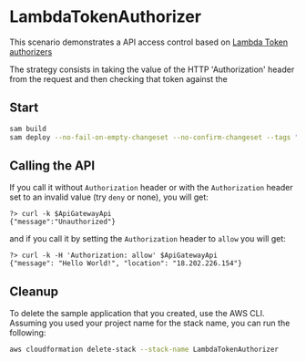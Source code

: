 # LambdaTokenAuthorizer

This scenario demonstrates a API access control based on [Lambda Token authorizers](https://docs.aws.amazon.com/serverless-application-model/latest/developerguide/serverless-controlling-access-to-apis.html#serverless-controlling-access-to-apis-lambda-token-authorizer)

The strategy consists in taking the value of the HTTP 'Authorization' header from the request and then checking that token against the 

## Start

```bash
sam build 
sam deploy --no-fail-on-empty-changeset --no-confirm-changeset --tags "PLATFORM=SAPC01"
``` 

## Calling the API

If you call it without `Authorization` header or with the `Authorization` header set to an invalid value (try `deny` or none), you will get:

```
?> curl -k $ApiGatewayApi
{"message":"Unauthorized"}
```

and if you call it by setting the `Authorization` header to `allow` you will get:
```
?> curl -k -H 'Authorization: allow' $ApiGatewayApi
{"message": "Hello World!", "location": "18.202.226.154"}
```

## Cleanup

To delete the sample application that you created, use the AWS CLI. Assuming you used your project name for the stack name, you can run the following:

```bash
aws cloudformation delete-stack --stack-name LambdaTokenAuthorizer
```
